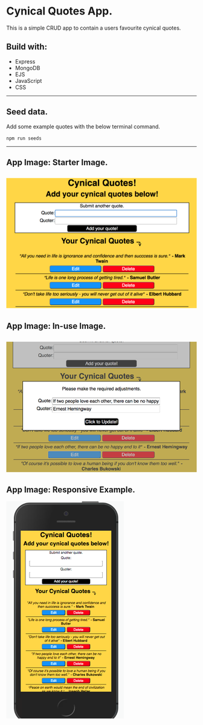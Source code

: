 # Cynical Quotes App.

This is a simple CRUD app to contain a users favourite cynical quotes.

## Build with:
* Express
* MongoDB
* EJS
* JavaScript
* CSS
---
## Seed data.

Add some example quotes with the below terminal command.

```
npm run seeds
```
---
## App Image: Starter Image.
![Starter View](images/readme_app_pic_1.png)
---
## App Image: In-use Image.
![In-use Example](images/readme_app_pic_2.png)
---
## App Image: Responsive Example.
![Responsive Example](images/readme_app_pic_3.png)
